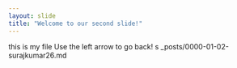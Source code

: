 ```yaml
---
layout: slide
title: "Welcome to our second slide!"
---
```

this is my file
Use the left arrow to go back!
s
_posts/0000-01-02-surajkumar26.md

